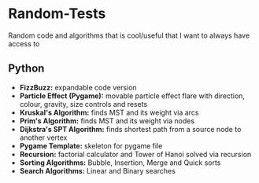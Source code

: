 # Random-Tests
Random code and algorithms that is cool/useful that I want to always have access to

## Python
- **FizzBuzz:** expandable code version
- **Particle Effect (Pygame):** movable particle effect flare with direction, colour, gravity, size controls and resets
- **Kruskal's Algorithm:** finds MST and its weight via arcs
- **Prim's Algorithm:** finds MST and its weight via nodes
- **Dijkstra's SPT Algorithm:** finds shortest path from a source node to another vertex
- **Pygame Template:** skeleton for pygame file
- **Recursion:** factorial calculator and Tower of Hanoi solved via recursion
- **Sorting Algorithms:** Bubble, Insertion, Merge and Quick sorts
- **Search Algorithms:** Linear and Binary searches
